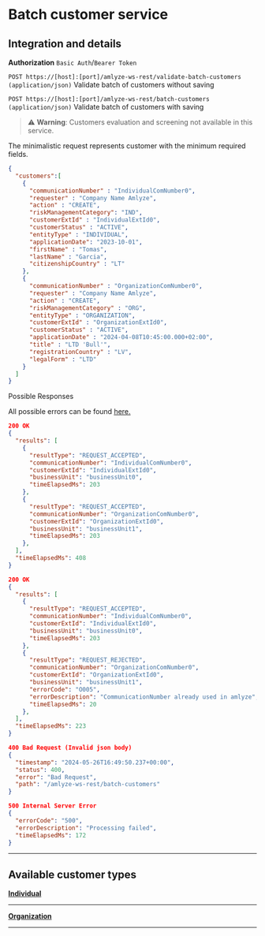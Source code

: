 # Batch customer service

## Integration and details

<!-- Swagger Ui `GET https://[host]:[port]/swagger-ui/` (in progress) -->

**Authorization** `Basic Auth`/`Bearer Token`


`POST https://[host]:[port]/amlyze-ws-rest/validate-batch-customers (application/json)` Validate batch of customers without saving

`POST https://[host]:[port]/amlyze-ws-rest/batch-customers (application/json)` Validate batch of customers with saving


> ⚠️ **Warning**: Customers evaluation and screening not available in this service.

The minimalistic request represents customer with the minimum required fields.

```json lines
{
  "customers":[
    {
      "communicationNumber" : "IndividualComNumber0",
      "requester" : "Company Name Amlyze",
      "action" : "CREATE",
      "riskManagementCategory": "IND",
      "customerExtId" : "IndividualExtId0",
      "customerStatus" : "ACTIVE",
      "entityType" : "INDIVIDUAL",
      "applicationDate": "2023-10-01",
      "firstName" : "Tomas",
      "lastName" : "Garcia",
      "citizenshipCountry" : "LT"
    },
    {
      "communicationNumber" : "OrganizationComNumber0",
      "requester" : "Company Name Amlyze",
      "action" : "CREATE",
      "riskManagementCategory" : "ORG",
      "entityType" : "ORGANIZATION",
      "customerExtId" : "OrganizationExtId0",
      "customerStatus" : "ACTIVE",
      "applicationDate" : "2024-04-08T10:45:00.000+02:00",
      "title" : "LTD 'Bull'",
      "registrationCountry" : "LV",
      "legalForm" : "LTD"
    }
  ]
}
```

Possible Responses

All possible errors can be found [<u>here.</u>](possibleErrors.md)

```json lines
200 OK
{
  "results": [
    {
      "resultType": "REQUEST_ACCEPTED",
      "communicationNumber": "IndividualComNumber0",
      "customerExtId": "IndividualExtId0",
      "businessUnit": "businessUnit0",
      "timeElapsedMs": 203
    },
    {
      "resultType": "REQUEST_ACCEPTED",
      "communicationNumber": "OrganizationComNumber0",
      "customerExtId": "OrganizationExtId0",
      "businessUnit": "businessUnit1",
      "timeElapsedMs": 203
    },
  ],
  "timeElapsedMs": 408
}

200 OK
{
  "results": [
    {
      "resultType": "REQUEST_ACCEPTED",
      "communicationNumber": "IndividualComNumber0",
      "customerExtId": "IndividualExtId0",
      "businessUnit": "businessUnit0",
      "timeElapsedMs": 203
    },
    {
      "resultType": "REQUEST_REJECTED",
      "communicationNumber": "OrganizationComNumber0",
      "customerExtId": "OrganizationExtId0",
      "businessUnit": "businessUnit1",
      "errorCode": "O005",
      "errorDescription": "CommunicationNumber already used in amlyze",
      "timeElapsedMs": 20
    },
  ],
  "timeElapsedMs": 223
}

400 Bad Request (Invalid json body)
{
  "timestamp": "2024-05-26T16:49:50.237+00:00",
  "status": 400,
  "error": "Bad Request",
  "path": "/amlyze-ws-rest/batch-customers"
}

500 Internal Server Error
{
  "errorCode": "500",
  "errorDescription": "Processing failed",
  "timeElapsedMs": 172
}
```

------

## Available customer types

[<b>Individual</b>](./individual/fields.md)

---
[<b>Organization</b>](./organization/fields.md)

---
